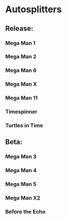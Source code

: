 # Autosplitters

## Release:
### Mega Man 1
### Mega Man 2
### Mega Man 6
### Mega Man X
### Mega Man 11
### Timespinner
### Turtles in Time

## Beta:
### Mega Man 3
### Mega Man 4
### Mega Man 5
### Mega Man X2
### Before the Echo
